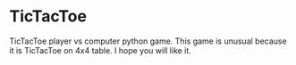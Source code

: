# TicTacToe
TicTacToe player vs computer python game. This game is unusual because it is TicTacToe on 4x4 table. I hope you will like it.
